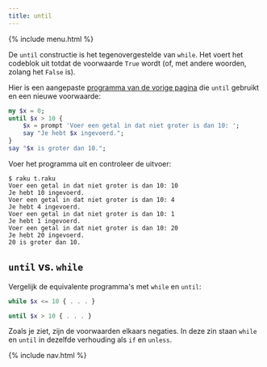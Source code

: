 ```yaml
---
title: until
---
```


{% include menu.html %}

De `until` constructie is het tegenovergestelde van `while`. Het voert het codeblok uit totdat de voorwaarde `True` wordt (of, met andere woorden, zolang het `False` is).

Hier is een aangepaste [programma van de vorige pagina](../while) die `until` gebruikt en een nieuwe voorwaarde:

```raku
my $x = 0;
until $x > 10 {
    $x = prompt 'Voer een getal in dat niet groter is dan 10: ';
    say "Je hebt $x ingevoerd.";
}
say "$x is groter dan 10.";
```

Voer het programma uit en controleer de uitvoer:

```console
$ raku t.raku 
Voer een getal in dat niet groter is dan 10: 10
Je hebt 10 ingevoerd.
Voer een getal in dat niet groter is dan 10: 4
Je hebt 4 ingevoerd.
Voer een getal in dat niet groter is dan 10: 1
Je hebt 1 ingevoerd.
Voer een getal in dat niet groter is dan 10: 20
Je hebt 20 ingevoerd.
20 is groter dan 10.
```

## `until` vs. `while`

Vergelijk de equivalente programma's met `while` en `until`:

```raku
while $x <= 10 { . . . }

until $x > 10 { . . . }
```

Zoals je ziet, zijn de voorwaarden elkaars negaties. In deze zin staan `while` en `until` in dezelfde verhouding als `if` en `unless`.

{% include nav.html %}